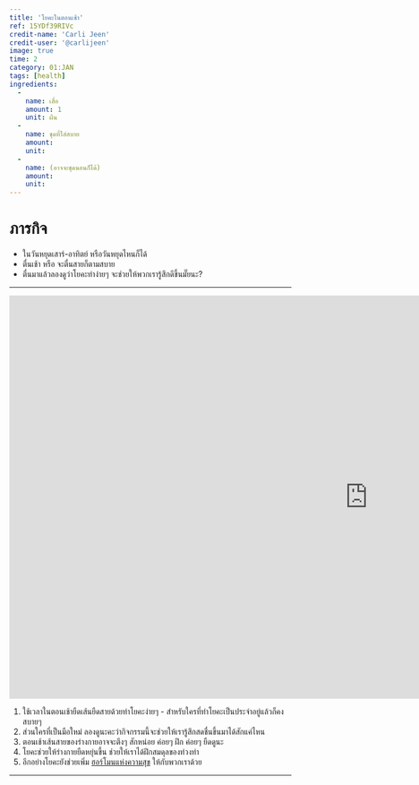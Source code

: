 ```yaml
---
title: 'โยคะในตอนเช้า'
ref: 15YDf39RIVc
credit-name: 'Carli Jeen'
credit-user: '@carlijeen'
image: true
time: 2
category: 01:JAN
tags: [health]
ingredients:
  -
    name: เสื่อ
    amount: 1
    unit: ผืน
  -
    name: ชุดที่ใส่สบาย
    amount:
    unit:
  -
    name: (อาจจะชุดนอนก็ได้)
    amount:
    unit:
---
```


# ภารกิจ
 - ในวันหยุดเสาร์-อาทิตย์ หรือวันหยุดไหนก็ได้
 - ตื่นเช้า หรือ จะตื่นสายก็ตามสบาย
 - ตื่นมาแล้วลองดูว่าโยคะท่าง่ายๆ จะช่วยให้พวกเรารู้สึกดีขึ้นมั๊ยนะ?

---
<iframe width="1280" height="720" src="https://www.youtube.com/embed/i9K_jeyshrc" frameborder="0" allow="accelerometer; autoplay; encrypted-media; gyroscope; picture-in-picture" allowfullscreen></iframe>

1. ใช้เวลาในตอนเช้ายืดเส้นยืดสายด้วยท่าโยคะง่ายๆ - สำหรับใครที่ทำโยคะเป็นประจำอยู่แล้วก็คงสบายๆ
2. ส่วนใครที่เป็นมือใหม่ ลองดูนะคะว่ากิจกรรมนี้จะช่วยให้เรารู้สึกสดชื่นขึ้นมาได้สักแค่ไหน
3. ตอนเช้าเส้นสายของร่างกายอาจจะตึงๆ สักหน่อย ค่อยๆ ฝึก ค่อยๆ ยืดดูนะ
4. โยคะช่วยให้ร่างกายยืดหยุ่นขึ้น ช่วยให้เราได้ฝึกสมดุลของท่วงท่า
5. อีกอย่างโยคะยังช่วยเพิ่ม [ฮอร์โมนแห่งความสุข](https://www.naturalhealthmag.com.au/content/yoga-bliss-effect) ให้กับพวกเราด้วย

---
